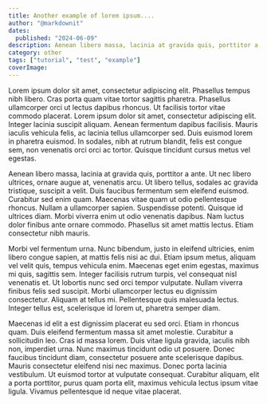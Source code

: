 ```yaml
---
title: Another example of lorem ipsum....
author: "@markdownit"
dates:
  published: "2024-06-09"
description: Aenean libero massa, lacinia at gravida quis, porttitor a ante. Ut nec libero ultrices, ornare augue at, venenatis arcu. Ut libero tellus, sodales ac gravida tristique, suscipit a velit. Duis faucibus fermentum sem eleifend euismod. Curabitur sed enim quam. Maecenas vitae quam ut odio pellentesque rhoncus. Nullam a ullamcorper sapien.
category: other
tags: ["tutorial", "test", "example"]
coverImage:
---
```


Lorem ipsum dolor sit amet, consectetur adipiscing elit. Phasellus tempus nibh libero. Cras porta quam vitae tortor sagittis pharetra. Phasellus ullamcorper orci ut lectus dapibus rhoncus. Ut facilisis tortor vitae commodo placerat. Lorem ipsum dolor sit amet, consectetur adipiscing elit. Integer lacinia suscipit aliquam. Aenean fermentum dapibus facilisis. Mauris iaculis vehicula felis, ac lacinia tellus ullamcorper sed. Duis euismod lorem in pharetra euismod. In sodales, nibh at rutrum blandit, felis est congue sem, non venenatis orci orci ac tortor. Quisque tincidunt cursus metus vel egestas.

Aenean libero massa, lacinia at gravida quis, porttitor a ante. Ut nec libero ultrices, ornare augue at, venenatis arcu. Ut libero tellus, sodales ac gravida tristique, suscipit a velit. Duis faucibus fermentum sem eleifend euismod. Curabitur sed enim quam. Maecenas vitae quam ut odio pellentesque rhoncus. Nullam a ullamcorper sapien. Suspendisse potenti. Quisque id ultrices diam. Morbi viverra enim ut odio venenatis dapibus. Nam luctus dolor finibus ante ornare commodo. Phasellus sit amet mattis lectus. Etiam consectetur nibh mauris.

Morbi vel fermentum urna. Nunc bibendum, justo in eleifend ultricies, enim libero congue sapien, at mattis felis nisi ac dui. Etiam ipsum metus, aliquam vel velit quis, tempus vehicula enim. Maecenas eget enim egestas, maximus mi quis, sagittis sem. Integer facilisis rutrum turpis, vel consequat nisl venenatis et. Ut lobortis nunc sed orci tempor vulputate. Nullam viverra finibus felis sed suscipit. Morbi ullamcorper lectus eu dignissim consectetur. Aliquam at tellus mi. Pellentesque quis malesuada lectus. Integer tellus est, scelerisque id lorem ut, pharetra semper diam.

Maecenas id elit a est dignissim placerat eu sed orci. Etiam in rhoncus quam. Duis eleifend fermentum massa sit amet molestie. Curabitur a sollicitudin leo. Cras id massa lorem. Duis vitae ligula gravida, iaculis nibh non, imperdiet urna. Nunc maximus tincidunt odio ut posuere. Donec faucibus tincidunt diam, consectetur posuere ante scelerisque dapibus. Mauris consectetur eleifend nisi nec maximus. Donec porta lacinia vestibulum. Ut euismod tortor at vulputate consequat. Curabitur aliquam, elit a porta porttitor, purus quam porta elit, maximus vehicula lectus ipsum vitae ligula. Vivamus pellentesque id neque vitae placerat.